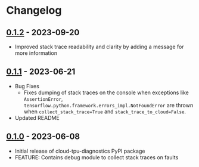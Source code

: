 <!--
 Copyright 2023 Google LLC
 
 Licensed under the Apache License, Version 2.0 (the "License");
 you may not use this file except in compliance with the License.
 You may obtain a copy of the License at
 
      https://www.apache.org/licenses/LICENSE-2.0
 
 Unless required by applicable law or agreed to in writing, software
 distributed under the License is distributed on an "AS IS" BASIS,
 WITHOUT WARRANTIES OR CONDITIONS OF ANY KIND, either express or implied.
 See the License for the specific language governing permissions and
 limitations under the License.
 -->
# Changelog

<!--

Changelog follow the https://keepachangelog.com/ standard (at least the headers)

This allow to:

* auto-parsing release notes during the automated releases from github-action:
  https://github.com/marketplace/actions/pypi-github-auto-release
* Have clickable headers in the rendered markdown

To release a new version (e.g. from `1.0.0` -> `2.0.0`):

* Create a new `# [2.0.0] - YYYY-MM-DD` header and add the changes to be released.
* At the end of the file:
  * Define the new link url:
  `[2.0.0]: https://github.com/google/cloud-tpu-monitoring-debugging/compare/v1.0.0...v2.0.0`

-->

## [0.1.2] - 2023-09-20
* Improved stack trace readability and clarity by adding a message for more information

## [0.1.1] - 2023-06-21
* Bug Fixes
  * Fixes dumping of stack traces on the console when exceptions like `AssertionError`, `tensorflow.python.framework.errors_impl.NotFoundError` are thrown when `collect_stack_trace=True` and `stack_trace_to_cloud=False`.
* Updated README

## [0.1.0] - 2023-06-08
* Initial release of cloud-tpu-diagnostics PyPI package
* FEATURE: Contains debug module to collect stack traces on faults

[0.1.2]: https://github.com/google/cloud-tpu-monitoring-debugging/compare/v0.1.1...v0.1.2
[0.1.1]: https://github.com/google/cloud-tpu-monitoring-debugging/compare/v0.1.0...v0.1.1
[0.1.0]: https://github.com/google/cloud-tpu-monitoring-debugging/releases/tag/v0.1.0
